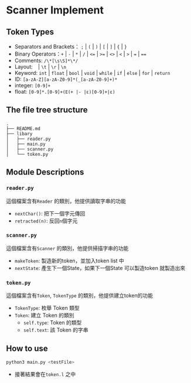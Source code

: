 # Scanner Implement 

## Token Types
- Separators and Brackets： `;` | `(` | `)` | `[` | `]` | `{` | `}`
- Binary Operators：`+` | `-` | `*` | `/` | `<=` | `>=` | `<>` | `<` | `>` | `=` | `==`
- Comments: `/\*[\s\S]*\*/`
- Layout: ` ` | `\t` | `\r` | `\n`
- Keyword: `int` | `float` | `bool` | `void` | `while` | `if` | `else` | `for` | `return`
- ID: `[a-zA-Z][a-zA-Z0-9]*(_[a-zA-Z0-9]+)*`
- integer: `[0-9]+`
- float: `[0-9]*.[0-9]+(E(+ |- |ε)[0-9]+|ε)`

## The file tree structure
```
.
├── README.md
├── libary
│   ├── reader.py
│   ├── main.py
│   ├── scanner.py
│   └── token.py
```




## Module Descriptions
### `reader.py`
這個檔案含有`Reader` 的類別，他提供讀取字串的功能
- `nextChar()`: 把下一個字元傳回
- `retracted(n)`: 反回`n`個字元

### `scanner.py`
這個檔案含有`Scanner` 的類別，他提供掃描字串的功能
- `makeToken`: 製造新的token，並加入token list 中
- `nextState`: 產生下一個State，如果下一個State 可以製造token 就製造出來

### `token.py`
這個檔案含有`Token`, `TokenType` 的類別，他提供建立token的功能
- `TokenType`: 枚舉 Token 類型
- `Token`: 建立 Token 的類別
    - `self.type`: Token 的類型
    - `self.text`: 該 Token 的字串




## How to use
```bash
python3 main.py <testFile>
```
- 接著結果會在`token.l` 之中
